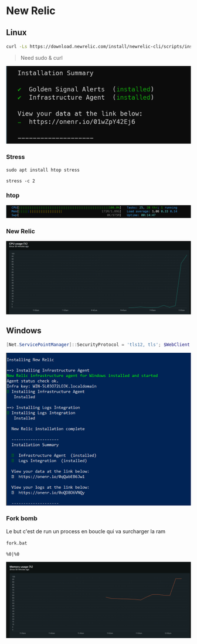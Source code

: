 # New Relic

## Linux

```bash
curl -Ls https://download.newrelic.com/install/newrelic-cli/scripts/install.sh | bash && sudo  NEW_RELIC_API_KEY=NRAK-C7LV99QNA7G2UG8EIX6PDGP7R2I NEW_RELIC_ACCOUNT_ID=3933735 NEW_RELIC_REGION=EU /usr/local/bin/newrelic install
```

> Need sudo & curl

![image-20230512134916911](.\assets\image-20230512134916911.png)

### Stress

```
sudo apt install htop stress
```

```
stress -c 2
```

### htop

![image-20230512135542568](./assets/image-20230512135542568.png)

### New Relic

![image-20230512135704255](./assets/image-20230512135704255.png)

## Windows

```powershell
[Net.ServicePointManager]::SecurityProtocol = 'tls12, tls'; $WebClient = New-Object System.Net.WebClient; $WebClient.DownloadFile("https://download.newrelic.com/install/newrelic-cli/scripts/install.ps1", "$env:TEMP\install.ps1"); & PowerShell.exe -ExecutionPolicy Bypass -File $env:TEMP\install.ps1;   $env:NEW_RELIC_API_KEY='NRAK-Q9IU64AAGF85AE11VATD5IE8C9V'; $env:NEW_RELIC_ACCOUNT_ID='3933735'; $env:NEW_RELIC_REGION='EU'; & 'C:\Program Files\New Relic\New Relic CLI\newrelic.exe' install
```

![image-20230512135057702](./assets/image-20230512135057702.png)

### Fork bomb

Le but c'est de run un process en boucle qui va surcharger la ram

`fork.bat`

```
%0|%0
```

![image-20230512140431798](./assets/image-20230512140431798.png)
